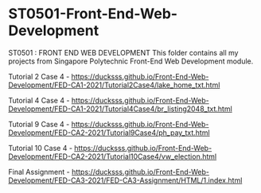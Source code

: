 # ST0501-Front-End-Web-Development
ST0501 : FRONT END WEB DEVELOPMENT
This folder contains all my projects from Singapore Polytechnic Front-End Web Development module.

Tutorial 2 Case 4 - https://ducksss.github.io/Front-End-Web-Development/FED-CA1-2021/Tutorial2Case4/lake_home_txt.html

Tutorial 4 Case 4 - https://ducksss.github.io/Front-End-Web-Development/FED-CA1-2021/Tutorial4Case4/br_listing2048_txt.html

Tutorial 9 Case 4 - https://ducksss.github.io/Front-End-Web-Development/FED-CA2-2021/Tutorial9Case4/ph_pay_txt.html

Tutorial 10 Case 4 - https://ducksss.github.io/Front-End-Web-Development/FED-CA2-2021/Tutorial10Case4/vw_election.html

Final Assignment - https://ducksss.github.io/Front-End-Web-Development/FED-CA3-2021/FED-CA3-Assignment/HTML/1.index.html
